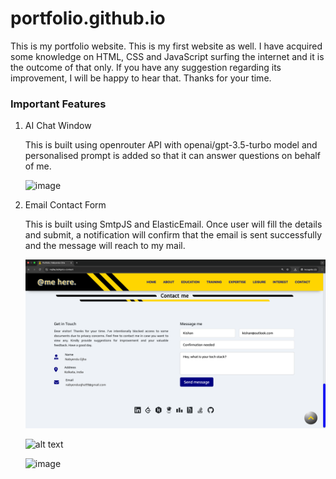 # portfolio.github.io

This is my portfolio website. This is my first website as well. I have acquired some knowledge on HTML, CSS and JavaScript surfing the internet and it is the outcome of that only. If you have any suggestion regarding its improvement, I will be happy to hear that. Thanks for your time.

### Important Features

1. AI Chat Window

   This is built using openrouter API with openai/gpt-3.5-turbo model and personalised prompt is added so that it can answer questions on behalf of me.
   
   ![image](https://github.com/user-attachments/assets/3be8ebc0-948c-4947-bbda-6270e630bcdb)

2. Email Contact Form

   This is built using SmtpJS and ElasticEmail. Once user will fill the details and submit, a notification will confirm that the email is sent successfully and the message will reach to my mail.

   ![alt text](image.png)

   ![alt text](<Screenshot 2025-02-16 at 3.55.13 AM.png>)

   ![image](https://github.com/user-attachments/assets/67aa0582-b417-49c5-888f-b41b11c5889f)

